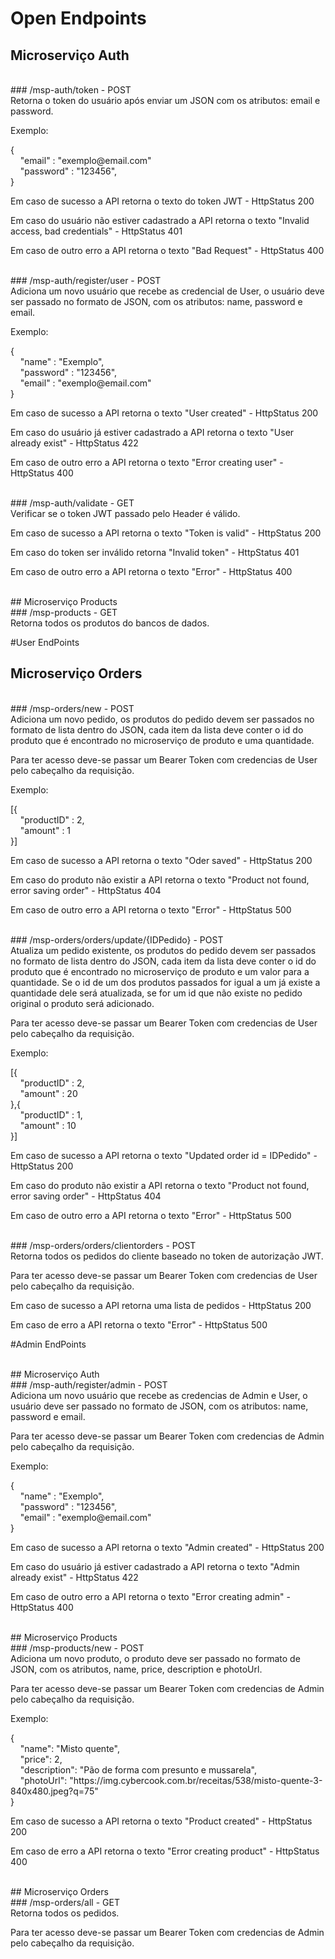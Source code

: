 # Open Endpoints

## Microserviço Auth

<br>
### /msp-auth/token - <span class="POST">POST</span>

<div class="divDetalhes">
Retorna o token do usuário após enviar um JSON com os atributos: email e password.

<p>
Exemplo:
<div class="divDetalhesCod">
{
    <br>
    "email" : "exemplo@email.com"
    <br>
    "password" : "123456",
    <br>
}
</div>
<p>
Em caso de sucesso a API retorna o texto do token JWT - HttpStatus 200
<p>
Em caso do usuário não estiver cadastrado a API retorna o texto "Invalid access, bad credentials" - HttpStatus 401
<p>
Em caso de outro erro a API retorna o texto "Bad Request" - HttpStatus 400
</div>

<br>
### /msp-auth/register/user - <span class="POST">POST</span>

<div class="divDetalhes">
Adiciona um novo usuário que recebe as credencial de User, o usuário deve ser passado no formato de JSON, com os atributos: name, password e email.

<p>
Exemplo:
<div class="divDetalhesCod">
{
	<br>
    "name" : "Exemplo",
    <br>
    "password" : "123456",
    <br>
    "email" : "exemplo@email.com"
    <br>
}
</div>
<p>
Em caso de sucesso a API retorna o texto "User created" - HttpStatus 200
<p>
Em caso do usuário já estiver cadastrado a API retorna o texto "User already exist" - HttpStatus 422
<p>
Em caso de outro erro a API retorna o texto "Error creating user" - HttpStatus 400
</div>

<br>
### /msp-auth/validate - <span class="GET">GET</span>

<div class="divDetalhes">
Verificar se o token JWT passado pelo Header é válido.

<p>
Em caso de sucesso a API retorna o texto "Token is valid" - HttpStatus 200
<p>
Em caso do token ser inválido retorna "Invalid token" - HttpStatus 401
<p>
Em caso de outro erro a API retorna o texto "Error" - HttpStatus 400
</div>

<br>
## Microserviço Products
<br>
### /msp-products - <span class="GET">GET</span>

<div class="divDetalhes">
Retorna todos os produtos do bancos de dados.
</div>

#User EndPoints


## Microserviço Orders
<br>
### /msp-orders/new - <span class="POST">POST</span>

<div class="divDetalhes">
Adiciona um novo pedido, os produtos do pedido devem ser passados no formato de lista dentro do JSON, cada item da lista deve conter o id do produto que é encontrado no microserviço de produto e uma quantidade.
<p>
Para ter acesso deve-se passar um Bearer Token com credencias de User pelo cabeçalho da requisição.

<p>
Exemplo:
<div class="divDetalhesCod">
[{
	<br>
    "productID" : 2,
	<br>
    "amount" : 1
	<br>
}]
</div>
<p>
Em caso de sucesso a API retorna o texto "Oder saved" - HttpStatus 200
<p>
Em caso do produto não existir a API retorna o texto "Product not found, error saving order" - HttpStatus 404
<p>
Em caso de outro erro a API retorna o texto "Error" - HttpStatus 500
</div>
<br>
### /msp-orders/orders/update/{IDPedido} - <span class="POST">POST</span>

<div class="divDetalhes">
Atualiza um pedido existente, os produtos do pedido devem ser passados no formato de lista dentro do JSON, cada item da lista deve conter o id do produto que é encontrado no microserviço de produto e um valor para a quantidade. Se o id de um dos produtos passados for igual a um já existe a quantidade dele será atualizada, se for um id que não existe no pedido original o produto será adicionado.
<p>
Para ter acesso deve-se passar um Bearer Token com credencias de User pelo cabeçalho da requisição.

<p>
Exemplo:
<div class="divDetalhesCod">
[{
	<br>
    "productID" : 2,
	<br>
    "amount" : 20
	<br>
},{
	<br>
    "productID" : 1,
	<br>
    "amount" : 10
	<br>
}]
</div>
<p>
	Em caso de sucesso a API retorna o texto "Updated order id = IDPedido" - HttpStatus 200
<p>
Em caso do produto não existir a API retorna o texto "Product not found, error saving order" - HttpStatus 404
<p>
Em caso de outro erro a API retorna o texto "Error" - HttpStatus 500
</div>
<br>
### /msp-orders/orders/clientorders - <span class="POST">POST</span>

<div class="divDetalhes">
Retorna todos os pedidos do cliente baseado no token de autorização JWT.
<p>
Para ter acesso deve-se passar um Bearer Token com credencias de User pelo cabeçalho da requisição.

<p>
	Em caso de sucesso a API retorna uma lista de pedidos - HttpStatus 200
<p>
Em caso de erro a API retorna o texto "Error" - HttpStatus 500
</div>

#Admin EndPoints

<br>
## Microserviço Auth
<br>
### /msp-auth/register/admin - <span class="POST">POST</span>

<div class="divDetalhes">
Adiciona um novo usuário que recebe as credencias de Admin e User, o usuário deve ser passado no formato de JSON, com os atributos: name, password e email.
<p>
Para ter acesso deve-se passar um Bearer Token com credencias de Admin pelo cabeçalho da requisição.

<p>
Exemplo:
<div class="divDetalhesCod">
{
	<br>
    "name" : "Exemplo",
    <br>
    "password" : "123456",
    <br>
    "email" : "exemplo@email.com"
    <br>
}
</div>
<p>
Em caso de sucesso a API retorna o texto "Admin created" - HttpStatus 200
<p>
Em caso do usuário já estiver cadastrado a API retorna o texto "Admin already exist" - HttpStatus 422
<p>
Em caso de outro erro a API retorna o texto "Error creating admin" - HttpStatus 400
</div>

<br>
## Microserviço Products
<br>
### /msp-products/new - <span class="POST">POST</span>

<div class="divDetalhes">
Adiciona um novo produto, o produto deve ser passado no formato de JSON, com os atributos, name, price, description e photoUrl.

<p>
Para ter acesso deve-se passar um Bearer Token com credencias de Admin pelo cabeçalho da requisição.

<p>
Exemplo:
<div class="divDetalhesCod">
{
	<br>
    "name": "Misto quente",
	<br>
    "price": 2,
	<br>
    "description": "Pão de forma com presunto e mussarela",
	<br>
    "photoUrl": "https://img.cybercook.com.br/receitas/538/misto-quente-3-840x480.jpeg?q=75"
	<br>
}
</div>
<p>
Em caso de sucesso a API retorna o texto "Product created" - HttpStatus 200
<p>
Em caso de erro a API retorna o  texto "Error creating product" - HttpStatus 400
</div>

<br>
## Microserviço Orders
<br>
### /msp-orders/all - <span class="GET">GET</span>

<div class="divDetalhes">
Retorna todos os pedidos.

<p>
Para ter acesso deve-se passar um Bearer Token com credencias de Admin pelo cabeçalho da requisição.

</div>



